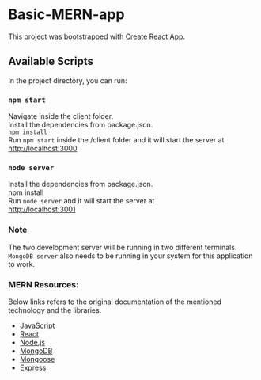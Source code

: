 # Basic-MERN-app

This project was bootstrapped with [Create React App](https://github.com/facebook/create-react-app).

## Available Scripts

In the project directory, you can run:

### `npm start`

Navigate inside the client folder. <br>
Install the dependencies from package.json.<br>
              `npm install`<br>
Run `npm start` inside the /client folder and it will start the server at<br>
[http://localhost:3000](http://localhost:3000)

### `node server`

Install the dependencies from package.json.<br>
              npm install<br>
Run `node server` and it will start the server at<br>
[http://localhost:3001](http://localhost:3001)

### Note
The two development server will be running in two different terminals.
`MongoDB server` also needs to be running in your system for this application to work.

### MERN Resources:
Below links refers to the original documentation of the mentioned technology and the libraries.
* [JavaScript](https://developer.mozilla.org/en-US/docs/Web/JavaScript)
* [React](https://reactjs.org/tutorial/tutorial.html)
* [Node.js](https://nodejs.org/api/)
* [MongoDB](https://university.mongodb.com/courses/catalog)
* [Mongoose](https://mongoosejs.com/docs/index.html)
* [Express](https://expressjs.com/)
